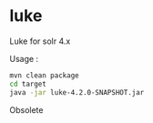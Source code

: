 luke
====

Luke for solr 4.x

Usage :

```bash
mvn clean package
cd target
java -jar luke-4.2.0-SNAPSHOT.jar
```

Obsolete
